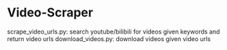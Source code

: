 # Video-Scraper

scrape_video_urls.py: search youtube/bilibili for videos given keywords and return video urls 
download_videos.py: download videos given video urls 
